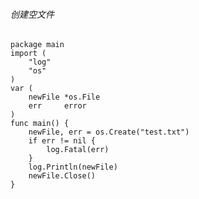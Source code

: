 ###### 创建空文件
    package main
    import (
        "log"
        "os"
    )
    var (
        newFile *os.File
        err     error
    )
    func main() {
        newFile, err = os.Create("test.txt")
        if err != nil {
            log.Fatal(err)
        }
        log.Println(newFile)
        newFile.Close()
    }